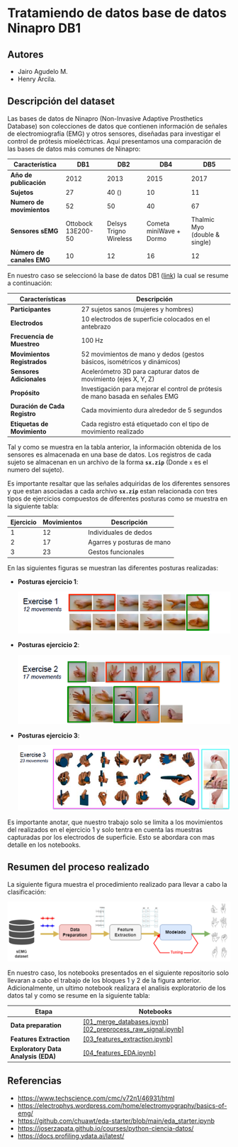 # Tratamiendo de datos base de datos Ninapro DB1

## Autores

* Jairo Agudelo M.
* Henry Arcila.

## Descripción del dataset

Las bases de datos de Ninapro (Non-Invasive Adaptive Prosthetics Database) son colecciones de datos que contienen información de señales de electromiografía (EMG) y otros sensores, diseñadas para investigar el control de prótesis mioeléctricas. Aquí presentamos una comparación de las bases de datos más comunes de Ninapro:


| Característica                | DB1   | DB2    | DB4    | DB5      |
|-----------------------------|-------|--------|-------|----------|
| **Año de publicación**        | 2012  | 2013   | 2015   | 2017     |
| **Sujetos**                   | 27   | 40 ()     |10     | 11       |
| **Numero de movimientos**       | 52    | 50     |40     | 67       |
|**Sensores sEMG**              |Ottobock 13E200-50|Delsys Trigno Wireless|Cometa miniWave + Dormo|Thalmic Myo (double & single)|
| **Número de canales EMG**     | 10    | 12  | 16     | 12    |

En nuestro caso se seleccionó la base de datos DB1 ([link](https://ninapro.hevs.ch/instructions/DB1.html)) la cual se resume a continuación:

| **Características**            | **Descripción**                                                                 |
|--------------------------------|---------------------------------------------------------------------------------|
| **Participantes**              | 27 sujetos sanos  (mujeres y hombres)                                           |
| **Electrodos**                 | 10 electrodos de superficie colocados en el antebrazo                           |
| **Frecuencia de Muestreo**     | 100 Hz                                                                          |
| **Movimientos Registrados**    | 52 movimientos de mano y dedos (gestos básicos, isométricos y dinámicos)        |
| **Sensores Adicionales**       | Acelerómetro 3D para capturar datos de movimiento (ejes X, Y, Z)                |
| **Propósito**                  | Investigación para mejorar el control de prótesis de mano basada en señales EMG |
| **Duración de Cada Registro**  | Cada movimiento dura alrededor de 5 segundos                                    |
| **Etiquetas de Movimiento**    | Cada registro está etiquetado con el tipo de movimiento realizado               |

Tal y como se muestra en la tabla anterior, la información obtenida de los sensores es almacenada en una base de datos. Los registros de cada sujeto se almacenan en un archivo de la forma **`sx.zip`** (Donde `x` es el numero del sujeto).

Es importante resaltar que las señales adquiridas de los diferentes sensores y que estan asociadas a cada archivo **`sx.zip`** estan relacionada con tres tipos de ejercicios compuestos de diferentes posturas como se muestra en la siguiente tabla:

|Ejercicio|Movimientos|Descripción|
|----|----|----|
|1|	12|	Individuales de dedos|
|2|	17|	Agarres y posturas de mano|
|3|	23|	Gestos funcionales|

En las siguientes figuras se muestran las diferentes posturas realizadas:

* **Posturas ejercicio 1**:
  
  ![movimientos1](movimientos1.png)

* **Posturas ejercicio 2**:
  
  ![movimientos2](movimientos2.png)

* **Posturas ejercicio 3**:
  
  ![movimientos3](movimientos3.png)

Es importante anotar, que nuestro trabajo solo se limita a los movimientos del realizados en el ejercicio 1 y solo tentra en cuenta las muestras capturadas por los electrodos de superficie. Esto se abordara con mas detalle en los notebooks.

## Resumen del proceso realizado

La siguiente figura muestra el procedimiento realizado para llevar a cabo la clasificación:

![procedimiento](procedimiento_llevado.png)

En nuestro caso, los notebooks presentados en el siguiente repositorio solo llevaran a cabo el trabajo de los bloques 1 y 2 de la figura anterior. Adicionalmente, un ultimo notebook realizara el analisis exploratorio de los datos tal y como se resume en la siguiente tabla:

|Etapa|Notebooks|
|---|---|
|**Data preparation**|[[01_merge_databases.ipynb]](./notebooks/01_merge_databases.ipynb) [[02_preprocess_raw_signal.ipynb]](./notebooks/02_preprocess_raw_signal.ipynb)|
|**Features Extraction**|[[03_features_extraction.ipynb]](./notebooks/03_features_extraction.ipynb)|
|**Exploratory Data Analysis (EDA)**|[[04_features_EDA.ipynb]](./notebooks/04_features_EDA.ipynb)|


## Referencias

* https://www.techscience.com/cmc/v72n1/46931/html
* https://electrophys.wordpress.com/home/electromyography/basics-of-emg/
* https://github.com/chuawt/eda-starter/blob/main/eda_starter.ipynb
* https://joserzapata.github.io/courses/python-ciencia-datos/
* https://docs.profiling.ydata.ai/latest/
